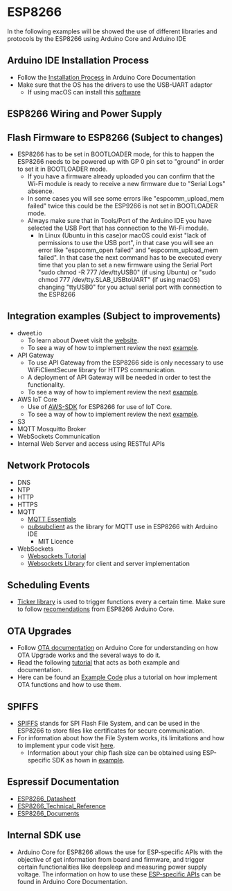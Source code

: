 # ESP8266
In the following examples will be showed the use of different libraries and protocols by the ESP8266 using Arduino Core and Arduino IDE


## Arduino IDE Installation Process
- Follow the [Installation Process](https://arduino-esp8266.readthedocs.io/en/latest/installing.html) in Arduino Core Documentation
- Make sure that the OS has the drivers to use the USB-UART adaptor
  - If using macOS can install this [software](https://www.silabs.com/products/development-tools/software/usb-to-uart-bridge-vcp-drivers) 

## ESP8266 Wiring and Power Supply

## Flash Firmware to ESP8266 (Subject to changes)
- ESP8266 has to be set in BOOTLOADER mode, for this to happen the ESP8266 needs to be powered up with GP 0 pin set to "ground" in order to set it in BOOTLOADER mode.
  - If you have a firmware already uploaded you can confirm that the Wi-Fi module is ready to receive a new firmware due to "Serial Logs" absence. 
  - In some cases you will see some errors like "espcomm_upload_mem failed" twice this could be the ESP9266 is not set in BOOTLOADER mode.
  - Always make sure that in Tools/Port of the Arduino IDE you have selected the USB Port that has connection to the Wi-Fi module.
    - In Linux (Ubuntu in this case)or macOS could exist "lack of permissions to use the USB port", in that case you will see an error like "espcomm_open failed" and "espcomm_upload_mem failed". In that case the next command has to be executed every time that you plan to set a new firmware using the Serial Port "sudo chmod -R 777 /dev/ttyUSB0" (if using Ubuntu) or "sudo chmod 777 /dev/tty.SLAB_USBtoUART" (if using macOS) changing "ttyUSB0" for you actual serial port with connection to the ESP8266 


## Integration examples (Subject to improvements)
- dweet.io
  - To learn about Dweet visit the [website](http://dweet.io/).
  - To see a way of how to implement review the next [example](https://github.com/eebf1993/myesp8266/blob/master/examples/dweet.io_NTP/dweet.io_NTP.ino).
- API Gateway
  - To use API Gateway from the ESP8266 side is only necessary to use WiFiClientSecure library for HTTPS communication.
  - A deployment of API Gateway will be needed in order to test the functionality.
  - To see a way of how to implement review the next [example](https://github.com/eebf1993/myesp8266/tree/master/examples/DNS-NTP_HTTPS-API_Gateway).
- AWS IoT Core
  - Use of [AWS-SDK]() for ESP8266 for use of IoT Core.
  - To see a way of how to implement review the next [example]().
- S3
- MQTT Mosquitto Broker
- WebSockets Communication
- Internal Web Server and access using RESTful APIs

## Network Protocols
- DNS
- NTP
- HTTP
- HTTPS
- MQTT
  - [MQTT Essentials](https://www.hivemq.com/mqtt-essentials/)
  - [pubsubclient](https://github.com/Imroy/pubsubclient) as the library for MQTT use in ESP8266 with Arduino IDE
    - MIT Licence
- WebSockets
  - [Websockets Tutorial](https://www.tutorialspoint.com/websockets/index.htm)
  - [Websockets Library](https://github.com/morrissinger/ESP8266-Websocket) for client and server implementation

## Scheduling Events
- [Ticker library](https://github.com/esp8266/Arduino/tree/master/libraries/Ticker) is used to trigger functions every a certain time. Make sure to follow [recomendations](http://arduino-esp8266.readthedocs.io/en/latest/libraries.html) from ESP8266 Arduino Core.

## OTA Upgrades
- Follow [OTA documentation](http://arduino-esp8266.readthedocs.io/en/latest/ota_updates/readme.html) on Arduino Core for understanding on how OTA Upgrade works and the several ways to do it.
- Read the following [tutorial](https://www.bakke.online/index.php/2017/06/02/self-updating-ota-firmware-for-esp8266/) that acts as both example and documentation.
- Here can be found an [Example Code](https://github.com/esp8266-examples/ota-basic) plus a tutorial on how implement OTA functions and how to use them. 

## SPIFFS
- [SPIFFS](https://github.com/esp8266/Arduino/blob/master/cores/esp8266/spiffs/README.md) stands for SPI Flash File System, and can be used in the ESP8266 to store files like certificates for secure communication.
- For information about how the File System works, itś limitations and how to implement ypur code visit [here](https://github.com/esp8266/Arduino/blob/master/doc/filesystem.rst).
  - Information about your chip flash size can be obtained using ESP-specific SDK as hown in [example](https://github.com/eebf1993/myesp8266/blob/master/examples/SPIFFS_Mount_Format_Listing/SPIFFS_Mount_Format_Listing.ino).

## Espressif Documentation
- [ESP8266_Datasheet](https://www.espressif.com/sites/default/files/documentation/0a-esp8266ex_datasheet_en.pdf)
- [ESP8266_Technical_Reference](https://www.espressif.com/sites/default/files/documentation/esp8266-technical_reference_en.pdf)
- [ESP8266_Documents](https://www.espressif.com/en/support/download/documents?keys=&field_type_tid%5B%5D=14)



## Internal SDK use
- Arduino Core for ESP8266 allows the use for ESP-specific APIs with the objective of get information from board and firmware, and trigger certain functionalities like deepsleep and measuring power supply voltage. The information on how to use these [ESP-specific APIs](https://github.com/Imroy/pubsubclient) can be found in Arduino Core Documentation.
